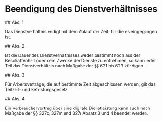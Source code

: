 # Beendigung des Dienstverhältnisses



\#\# Abs. 1

 Das Dienstverhältnis endigt mit dem Ablauf der Zeit, für die es eingegangen ist.

\#\# Abs. 2

 Ist die Dauer des Dienstverhältnisses weder bestimmt noch aus der Beschaffenheit oder dem Zwecke der Dienste zu entnehmen, so kann jeder Teil das Dienstverhältnis nach Maßgabe der §§ 621 bis 623 kündigen.

\#\# Abs. 3

 Für Arbeitsverträge, die auf bestimmte Zeit abgeschlossen werden, gilt das Teilzeit\- und Befristungsgesetz.

\#\# Abs. 4

 Ein Verbrauchervertrag über eine digitale Dienstleistung kann auch nach Maßgabe der §§ 327c, 327m und 327r Absatz 3 und 4 beendet werden. 

